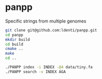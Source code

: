 # panpp
Specific strings from multiple genomes

``` sh
git clone git@github.com:ldenti/panpp.git
cd panpp
mkdir build
cd build
cmake ..
make
cd ..
```

``` sh
./PANPP index -i INDEX -@4 data/tiny.fa
./PANPP search -v INDEX AGA
```